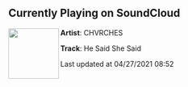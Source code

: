 ## Currently Playing on SoundCloud

[<img align="left" width="100" src="https://i1.sndcdn.com/artworks-8fx0Mg8XBYhx-0-t500x500.jpg">](https://soundcloud.com/chvrches/he-said-she-said)

**Artist**: CHVRCHES 

**Track**: He Said She Said

Last updated at 04/27/2021 08:52

